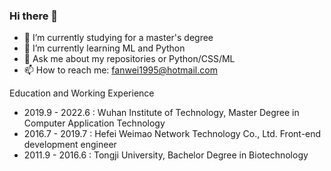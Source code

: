 ### Hi there 👋

<!--
**Cheereus/Cheereus** is a ✨ _special_ ✨ repository because its `README.md` (this file) appears on your GitHub profile.

Here are some ideas to get you started:
-->

- 🔭 I’m currently studying for a master's degree
- 🌱 I’m currently learning ML and Python
- 💬 Ask me about my repositories or Python/CSS/ML
- 📫 How to reach me: fanwei1995@hotmail.com

Education and Working Experience

- 2019.9 - 2022.6 : Wuhan Institute of Technology, Master Degree in Computer Application Technology
- 2016.7 - 2019.7 : Hefei Weimao Network Technology Co., Ltd. Front-end development engineer
- 2011.9 - 2016.6 : Tongji University, Bachelor Degree in Biotechnology

<!--
Skills

- HTML&CSS :star::star::star::star:
- Javascript :star::star::star:
- Python :star::star:
- C++ :star:
-->
